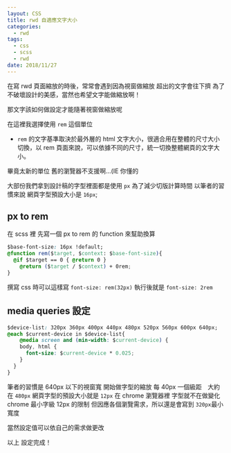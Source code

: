 ```yaml
---
layout: CSS
title: rwd 自適應文字大小
categories:
  - rwd
tags:
  - css
  - scss
  - rwd
date: 2018/11/27
---
```


在寫 rwd 頁面縮放的時後，常常會遇到因為視窗做縮放 超出的文字會往下擠
為了不破壞設計的美感，當然也希望文字能做縮放啊！

那文字該如何做設定才能隨著視窗做縮放呢

在這裡我選擇使用 `rem` 這個單位

- `rem` 的文字基準取決於最外層的 html 文字大小，很適合用在整體的尺寸大小切換，以 rem 頁面來說，可以依據不同的尺寸，統一切換整體網頁的文字大小。

畢竟太新的單位 舊的瀏覽器不支援啊...(IE 你懂的

大部份我們拿到設計稿的字型裡面都是使用 `px`
為了減少切版計算時間
以筆者的習慣來說 網頁字型預設大小是 `16px`;

## px to rem

在 scss 裡 先寫一個 px to rem 的 function 來幫助換算

```css
$base-font-size: 16px !default;
@function rem($target, $context: $base-font-size){
  @if $target == 0 { @return 0 }
    @return ($target / $context) + 0rem;
}
```

撰寫 css 時可以這樣寫
`font-size: rem(32px)` 執行後就是 `font-size: 2rem`

## media queries 設定

```css
$device-list: 320px 360px 400px 440px 480px 520px 560px 600px 640px;
@each $current-device in $device-list{
    @media screen and (min-width: $current-device) {
    body, html {
      font-size: $current-device * 0.025;
    }
  }
}
```

筆者的習慣是 640px 以下的視窗寬 開始做字型的縮放
每 40px 一個級距　大約在 `480px` 網頁字型的預設大小就是 `12px`
在 chrome 瀏覽器裡 字型就不在做變化 chrome 最小字級 12px 的限制
但因應各個瀏覽需求，所以還是會寫到 `320px`最小寬度

當然設定值可以依自己的需求做更改

以上 設定完成！
